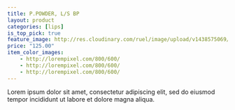 ```yaml
---
title: P.POWDER, L/S BP
layout: product
categories: [lips]
is_top_pick: true
feature_image: http://res.cloudinary.com/ruel/image/upload/v1438575069/fashion21/picture-22.jpg
price: "125.00"
item_color_images:
    - http://lorempixel.com/800/600/
    - http://lorempixel.com/800/600/
    - http://lorempixel.com/800/600/
---
```


Lorem ipsum dolor sit amet, consectetur adipiscing elit, sed do eiusmod tempor incididunt ut labore et dolore magna aliqua.
